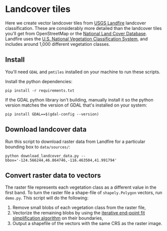 # Landcover tiles

Here we create vector landcover tiles from [USGS Landfire](https://landfire.gov/index.php) landcover classification. These are considerably more detailed than the landcover tiles you'll get from OpenStreetMap or the [National Land Cover Database](https://www.usgs.gov/centers/eros/science/national-land-cover-database). Landfire uses the [U.S. National Vegetation Classification System](https://usnvc.org/), and includes around 1,000 different vegetation classes.

## Install

You'll need `GDAL` and `pmtiles` installed on your machine to run these scripts.

Install the python dependencies:

```
pip install -r requirements.txt
```

If the GDAL python library isn't building, manually install it so the python version matches the version of GDAL that's installed on your system:

```
pip install GDAL==$(gdal-config --version)
```

## Download landcover data

Run this script to download raster data from Landfire for a particular bounding box to `data/sources/`:

```
python download_landcover_data.py --bbox='-124.566244,46.864746,-116.463504,41.991794'
```

## Convert raster data to vectors

The raster file represents each vegetation class as a different value in the first band. To turn the raster file a shape-file of `shapely.Polygon` vectors, run `demo.py`. This script will do the following:

1. Remove small blobs of each vegetation class from the raster file,
2. Vectorize the remaining blobs by using the [iterative end-point fit simplification algorithm](https://en.wikipedia.org/wiki/Ramer%E2%80%93Douglas%E2%80%93Peucker_algorithm) on their boundaries,
3. Output a shapefile of the vectors with the same CRS as the raster image.
